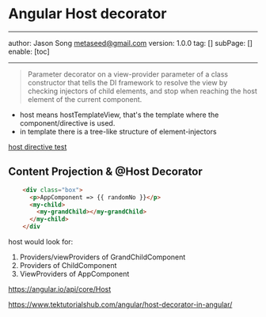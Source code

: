 # Angular Host decorator
---
author: Jason Song <metaseed@gmail.com>
version: 1.0.0
tag: []
subPage: []
enable: [toc]

---
> Parameter decorator on a view-provider parameter of a class constructor that tells the DI framework to resolve the view by checking injectors of child elements, and stop when reaching the host element of the current component.

* host means hostTemplateView, that's the template where the component/directive is used.
* in template there is a tree-like structure of element-injectors

[host directive test](https://stackblitz.com/edit/angular-ivy-aeuedh)

## Content Projection & @Host Decorator
```html
    <div class="box">
      <p>AppComponent => {{ randomNo }}</p>
      <my-child>
        <my-grandChild></my-grandChild>
      </my-child>
    </div

```
host would look for:
1. Providers/viewProviders of GrandChildComponent
1. Providers of ChildComponent
1. ViewProviders of AppComponent

https://angular.io/api/core/Host

https://www.tektutorialshub.com/angular/host-decorator-in-angular/